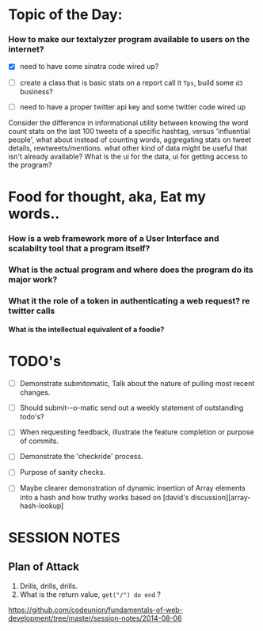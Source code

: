 # Topic of the Day:

### How to make our textalyzer program available to users on the internet?

- [x] need to have some sinatra code wired up?

- [ ] create a class that is basic stats on a report call it `Tps`, build some `d3` business?

- [ ] need to have a proper twitter api key and some twitter code wired up

Consider the difference in informational utility between knowing the word count stats on the last 100 tweets of a specific hashtag, versus 'influential people', what about instead of counting words, aggregating stats on tweet details, rewtweets/mentions.  what other kind of data might be useful that isn't already available?  What is the ui for the data, ui for getting access to the program?

# Food for thought, aka, Eat my words..

### How is a web framework more of a User Interface and scalabilty tool that a program itself?

### What is the actual program and where does the program do its major work?

### What it the role of a token in authenticating a web request? re twitter calls

#### What is the intellectual equivalent of a foodie?

# TODO's

- [ ] Demonstrate submitomatic, Talk about the nature of pulling most recent changes.

- [ ] Should submit--o-matic send out a weekly statement of outstanding todo's?

- [ ] When requesting feedback, illustrate the feature completion or purpose of commits.

- [ ] Demonstrate the 'checkride' process.

- [ ] Purpose of sanity checks.

- [ ] Maybe clearer demonstration of dynamic insertion of Array elements into a hash and how truthy works based on [david's discussion][array-hash-lookup]


# SESSION NOTES

## Plan of Attack

1. Drills, drills, drills.
2. What is the return value, `get("/") do end` ?

https://github.com/codeunion/fundamentals-of-web-development/tree/master/session-notes/2014-08-06
